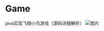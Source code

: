 # Game
java实现飞翔小鸟游戏（源码详细解析）
![图片](https://user-images.githubusercontent.com/61453232/121934158-86215380-cd79-11eb-9497-cc5ff8f0400c.png)

 
